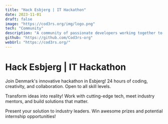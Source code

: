 ```yaml
---
title: "Hack Esbjerg | IT Hackathon"
date: 2023-11-01
draft: false
image: "https://cod3rs.org/img/logo.png"
tech: "Community"
description: "A community of passionate developers working together to create amazing things."
github: "https://github.com/Cod3rs-org"
webUrl: "https://cod3rs.org/"
---
```


# Hack Esbjerg | IT Hackathon

Join Denmark's innovative hackathon in Esbjerg! 24 hours of coding,
creativity, and collaboration. Open to all skill levels.

Transform ideas into reality! Work with cutting-edge tech,
meet industry mentors, and build solutions that matter.

Present your solution to industry leaders. Win awesome prizes
and potential internship opportunities!
